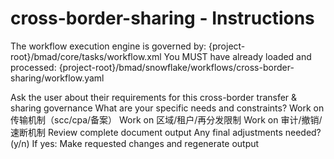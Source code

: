 # cross-border-sharing - Instructions

<critical>The workflow execution engine is governed by: {project-root}/bmad/core/tasks/workflow.xml</critical>
<critical>You MUST have already loaded and processed: {project-root}/bmad/snowflake/workflows/cross-border-sharing/workflow.yaml</critical>

<workflow>

<step n="1" goal="Understand Requirements">
<action>Ask the user about their requirements for this cross-border transfer & sharing governance</action>
<ask>What are your specific needs and constraints?</ask>
</step>

<step n="2" goal="传输机制（SCC/CPA/备案）">
<action>Work on 传输机制（scc/cpa/备案）</action>
<template-output section="transfers"/>
</step>

<step n="3" goal="区域/租户/再分发限制">
<action>Work on 区域/租户/再分发限制</action>
<template-output section="restrictions"/>
</step>

<step n="4" goal="审计/撤销/速断机制">
<action>Work on 审计/撤销/速断机制</action>
<template-output section="monitoring"/>
</step>

<step n="5" goal="Review and Finalize">
<action>Review complete document output</action>
<ask>Any final adjustments needed? (y/n)</ask>
<check>If yes:</check>
  <action>Make requested changes and regenerate output</action>
</step>

</workflow>
